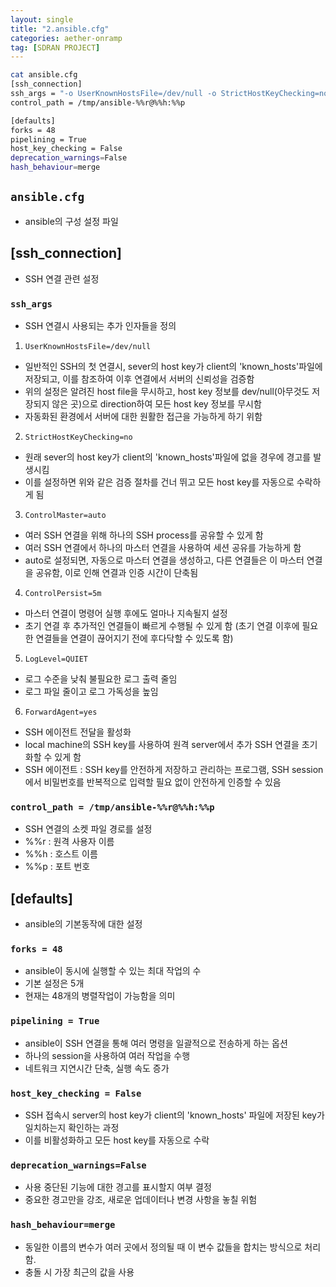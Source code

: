 ```yaml
---
layout: single
title: "2.ansible.cfg"
categories: aether-onramp
tag: [SDRAN PROJECT]
---
```



```bash
cat ansible.cfg
[ssh_connection]
ssh_args = "-o UserKnownHostsFile=/dev/null -o StrictHostKeyChecking=no -o ControlMaster=auto -o ControlPersist=5m -o LogLevel=QUIET -o ForwardAgent=yes"
control_path = /tmp/ansible-%%r@%%h:%%p

[defaults]
forks = 48
pipelining = True
host_key_checking = False
deprecation_warnings=False
hash_behaviour=merge                        
```



## `ansible.cfg`
- ansible의 구성 설정 파일

## [ssh_connection]
- SSH 연결 관련 설정

### `ssh_args`
- SSH 연결시 사용되는 추가 인자들을 정의

1. `UserKnownHostsFile=/dev/null`
- 일반적인 SSH의 첫 연결시, sever의 host key가 client의 'known_hosts'파일에 저장되고, 이를 참조하여 이후 연결에서 서버의 신뢰성을 검증함
- 위의 설정은 알려진 host file을 무시하고, host key 정보를 dev/null(아무것도 저장되지 않은 곳)으로 direction하여 모든 host key 정보를 무시함
- 자동화된 환경에서 서버에 대한 원활한 접근을 가능하게 하기 위함

2. `StrictHostKeyChecking=no`
- 원래 sever의 host key가 client의 'known_hosts'파일에 없을 경우에 경고를 발생시킴
- 이를 설정하면 위와 같은 검증 절차를 건너 뛰고 모든 host key를 자동으로 수락하게 됨

3. `ControlMaster=auto`
- 여러 SSH 연결을 위해 하나의 SSH process를 공유할 수 있게 함
- 여러 SSH 연결에서 하나의 마스터 연결을 사용하여 세션 공유를 가능하게 함
- auto로 설정되면, 자동으로 마스터 연결을 생성하고, 다른 연결들은 이 마스터 연결을 공유함, 이로 인해 연결과 인증 시간이 단축됨

4. `ControlPersist=5m`
- 마스터 연결이 명령어 실행 후에도 얼마나 지속될지 설정
- 초기 연결 후 추가적인 연결들이 빠르게 수행될 수 있게 함 (초기 연결 이후에 필요한 연결들을 연결이 끊어지기 전에 후다닥할 수 있도록 함)

5. `LogLevel=QUIET`
- 로그 수준을 낮춰 불필요한 로그 출력 줄임
- 로그 파일 줄이고 로그 가독성을 높임

6. `ForwardAgent=yes`
- SSH 에이전트 전달을 활성화
- local machine의 SSH key를 사용하여 원격 server에서 추가 SSH 연결을 초기화할 수 있게 함
- SSH 에이전트 : SSH key를 안전하게 저장하고 관리하는 프로그램, SSH session에서 비밀번호를 반복적으로 입력할 필요 없이 안전하게 인증할 수 있음

### `control_path = /tmp/ansible-%%r@%%h:%%p`
- SSH 연결의 소켓 파일 경로를 설정
- %%r : 원격 사용자 이름
- %%h : 호스트 이름
- %%p : 포트 번호

## [defaults]
- ansible의 기본동작에 대한 설정

### `forks = 48`
- ansible이 동시에 실행할 수 있는 최대 작업의 수
- 기본 설정은 5개
- 현재는 48개의 병렬작업이 가능함을 의미

### `pipelining = True`
- ansible이 SSH 연결을 통해 여러 명령을 일괄적으로 전송하게 하는 옵션
- 하나의 session을 사용하여 여러 작업을 수행
- 네트워크 지연시간 단축, 실행 속도 증가

### `host_key_checking = False`
- SSH 접속시 server의 host key가 client의 'known_hosts' 파일에 저장된 key가 일치하는지 확인하는 과정
- 이를 비활성화하고 모든 host key를 자동으로 수락


### `deprecation_warnings=False`
- 사용 중단된 기능에 대한 경고를 표시할지 여부 결정
- 중요한 경고만을 강조, 새로운 업데이터나 변경 사항을 놓칠 위험

### `hash_behaviour=merge`
- 동일한 이름의 변수가 여러 곳에서 정의될 때  이 변수 값들을 합치는 방식으로 처리함.
- 충돌 시 가장 최근의 값을 사용

